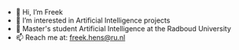 - 👋 Hi, I’m Freek
- 👀 I’m interested in Artificial Intelligence projects
- 🌱 Master's student Artificial Intelligence at the Radboud University
- 📫 Reach me at: freek.hens@ru.nl

<!---
freek1/freek1 is a ✨ special ✨ repository because its `README.md` (this file) appears on your GitHub profile.
You can click the Preview link to take a look at your changes.
--->
